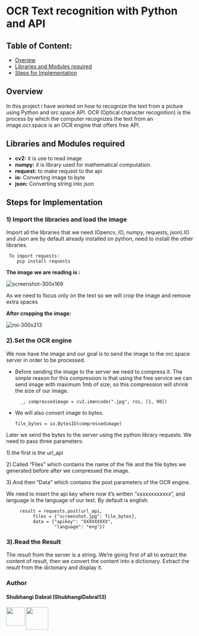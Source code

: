 
# OCR Text recognition with Python and API

## Table of Content:
* [Overiew](https://github.com/ShubhangiDabral13/OCR-Text-Recognition#Overview)
* [Libraries and Modules required](https://github.com/ShubhangiDabral13/OCR-Text-Recognition#Steps-for-Implementation#Libraries-and-Modules-required)
* [Steps for Implementation](https://github.com/ShubhangiDabral13/OCR-Text-Recognition#Steps-for-Implementation)


## Overview

In this project i have worked on how to recognize the text from a picture using Python and orc.space API. OCR (Optical character recognition) is the process by which the computer recognizes the text from an image.ocr.space is an OCR engine that offers free API.

## Libraries and Modules required

* **cv2:** it is use to read image
* **numpy:** it is library used for mathematical computation.  
* **request:** to make request to the api
* **io:** Converting image to byte
* **json:** Converting string into json

 ## Steps for Implementation
 
 ### 1) Import the libraries and load the image
 
Import all the libraries that we need (Opencv, IO, numpy, requests, json).IO and Json are by default already installed on python, need to  install the other libraries.

     To import requests:
        pip install requests
        
 **The image we are reading is :**
 
![screenshot-300x169](https://user-images.githubusercontent.com/44902363/85969873-8698d100-b9e6-11ea-88b9-1450c90ae065.jpg)

 As we need to focus only on the text so we will crop the image and remove extra spaces
 
 **After cropping the image:**
 
 
![roi-300x213](https://user-images.githubusercontent.com/44902363/85969821-610bc780-b9e6-11ea-898c-1fed5cf91801.jpg)


### 2).Set the OCR engine

We now have the image and our goal is to send the image to the orc.space server in order to be processed. 

* Before sending the image to the server we need to compress it. The simple reason for this compression is that using the free service we can send image with maximum 1mb of size, so this compression will shrink the size of our image.

        _, compressedimage = cv2.imencode(".jpg", roi, [1, 90])
        
 * We will also convert image to bytes.
 
       file_bytes = io.BytesIO(compressedimage)
       
       
Later we send the bytes to the server using the python library requests.
We need to pass three parameters:

   1).the first is the url_api
   
   2).Called “Files” which contains the name of the file and the file bytes we generated before after we compressed the image.
   
   3).And then “Data” which contains the post parameters of the OCR engine.
   
We need to insert the api key where now it’s written “xxxxxxxxxxxx”, and language is the language of our text. By default is english.

         result = requests.post(url_api,
              files = {"screenshot.jpg": file_bytes},
              data = {"apikey": "XXXXXXXXX",
                      "language": "eng"})
                      
                      
### 3).Read the Result

The result from the server is a string.
We’re going first of all to extract the content of result, then we convert the content into a dictionary.
Extract the result from the dictonary and display it.


### Author

#### Shubhangi Dabral (ShubhangiDabral13)
<a href="https://twitter.com/Shubhi_Dabral"><img 
src="https://news.wjct.org/sites/wjct/files/styles/medium/public/201407/v65oai7fxn47qv9nectx.png" align="left" height="50" width="50" ></a>
<a href="https://www.linkedin.com/in/shubhangi-dabral-b79705145/"><img src="https://cdn2.iconfinder.com/data/icons/simple-social-media-shadow/512/14-512.png" align="left" height="60" width="60" ></a>





